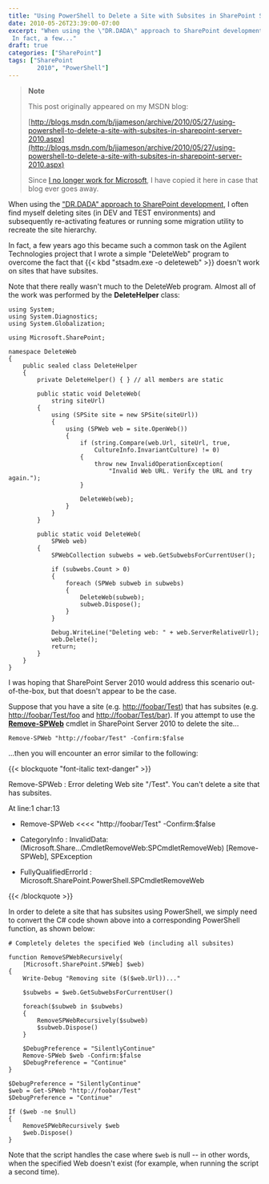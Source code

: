 ```yaml
---
title: "Using PowerShell to Delete a Site with Subsites in SharePoint Server 2010"
date: 2010-05-26T23:39:00-07:00
excerpt: "When using the \"DR.DADA\" approach to SharePoint development , I often find myself deleting sites (in DEV and TEST environments) and subsequently re-activating features or running some migration utility to recreate the site hierarchy. 
 In fact, a few..."
draft: true
categories: ["SharePoint"]
tags: ["SharePoint 
		2010", "PowerShell"]
---
```


> **Note**
>
> This post originally appeared on my MSDN blog:
>
> [http://blogs.msdn.com/b/jjameson/archive/2010/05/27/using-powershell-to-delete-a-site-with-subsites-in-sharepoint-server-2010.aspx](http://blogs.msdn.com/b/jjameson/archive/2010/05/27/using-powershell-to-delete-a-site-with-subsites-in-sharepoint-server-2010.aspx)
>
> Since
> [I no longer work for Microsoft](/blog/jjameson/2011/09/02/last-day-with-microsoft), I have copied it here in case that blog
> ever goes away.

When using the ["DR.DADA" approach to SharePoint development](/blog/jjameson/2009/03/31/introducing-the-dr-dada-approach-to-sharepoint-development), I often find myself deleting sites  (in DEV and TEST environments) and subsequently re-activating features or running  some migration utility to recreate the site hierarchy.

In fact, a few years ago this became such a common task on the Agilent Technologies  project that I wrote a simple "DeleteWeb" program to overcome the fact that {{< kbd "stsadm.exe -o deleteweb" >}} doesn't work on sites that have subsites.

Note that there really wasn't much to the DeleteWeb program. Almost all of the  work was performed by the **DeleteHelper** class:

```
using System;
using System.Diagnostics;
using System.Globalization;

using Microsoft.SharePoint;

namespace DeleteWeb
{
    public sealed class DeleteHelper
    {
        private DeleteHelper() { } // all members are static

        public static void DeleteWeb(
            string siteUrl)
        {
            using (SPSite site = new SPSite(siteUrl))
            {
                using (SPWeb web = site.OpenWeb())
                {
                    if (string.Compare(web.Url, siteUrl, true,
                        CultureInfo.InvariantCulture) != 0)
                    {
                        throw new InvalidOperationException(
                            "Invalid Web URL. Verify the URL and try again.");
                    }

                    DeleteWeb(web);
                }
            }
        }

        public static void DeleteWeb(
            SPWeb web)
        {
            SPWebCollection subwebs = web.GetSubwebsForCurrentUser();

            if (subwebs.Count > 0)
            {
                foreach (SPWeb subweb in subwebs)
                {
                    DeleteWeb(subweb);
                    subweb.Dispose();
                }
            }

            Debug.WriteLine("Deleting web: " + web.ServerRelativeUrl);
            web.Delete();
            return;
        }
    }
}
```

I was hoping that SharePoint Server 2010 would address this scenario out-of-the-box,  but that doesn't appear to be the case.

Suppose that you have a site (e.g. [http://foobar/Test](http://foobar/Test))  that has subsites (e.g. [http://foobar/Test/foo](http://foobar/Test/foo)  and [http://foobar/Test/bar](http://foobar/Test/bar)). If you attempt  to use the **[Remove-SPWeb](http://technet.microsoft.com/en-us/library/ff607890.aspx)**  cmdlet in SharePoint Server 2010 to delete the site...

```
Remove-SPWeb "http://foobar/Test" -Confirm:$false
```

...then you will encounter an error similar to the following:

{{< blockquote "font-italic text-danger" >}}

Remove-SPWeb : Error deleting Web site "/Test". You can't delete a site that
has subsites.

At line:1 char:13

+ Remove-SPWeb &lt;&lt;&lt;&lt; "http://foobar/Test" -Confirm:$false

+ CategoryInfo : InvalidData: (Microsoft.Share...CmdletRemoveWeb:SPCmdletRemoveWeb)
  [Remove-SPWeb], SPException

+ FullyQualifiedErrorId : Microsoft.SharePoint.PowerShell.SPCmdletRemoveWeb

{{< /blockquote >}}

In order to delete a site that has subsites using PowerShell, we simply need  to convert the C# code shown above into a corresponding PowerShell function, as  shown below:

```
# Completely deletes the specified Web (including all subsites)

function RemoveSPWebRecursively(
    [Microsoft.SharePoint.SPWeb] $web)
{
    Write-Debug "Removing site ($($web.Url))..."
    
    $subwebs = $web.GetSubwebsForCurrentUser()
    
    foreach($subweb in $subwebs)
    {
        RemoveSPWebRecursively($subweb)
        $subweb.Dispose()
    }
    
    $DebugPreference = "SilentlyContinue"
    Remove-SPWeb $web -Confirm:$false
    $DebugPreference = "Continue"
}

$DebugPreference = "SilentlyContinue"
$web = Get-SPWeb "http://foobar/Test"
$DebugPreference = "Continue"

If ($web -ne $null)
{
    RemoveSPWebRecursively $web
    $web.Dispose()
}
```

Note that the script handles the case where `$web`  is null -- in other words, when the specified Web doesn't exist (for example, when  running the script a second time).

